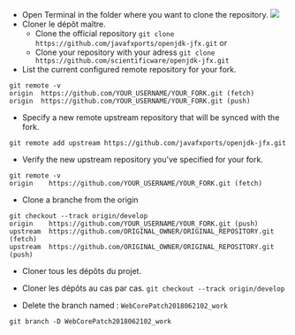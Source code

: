 - Open Terminal in the folder where you want to clone the repository.
![](file:///home/scientificware2016/Téléchargements/Screenshot_20180705_071147.png)
- Cloner le dépôt maître.
  - Clone the official repository
`git clone https://github.com/javafxports/openjdk-jfx.git`
or 
  - Clone your repository with your adress
`git clone https://github.com/scientificware/openjdk-jfx.git`
- List the current configured remote repository for your fork.
````
git remote -v
origin  https://github.com/YOUR_USERNAME/YOUR_FORK.git (fetch)
origin  https://github.com/YOUR_USERNAME/YOUR_FORK.git (push)
````

- Specify a new remote upstream repository that will be synced with the fork.
```
git remote add upstream https://github.com/javafxports/openjdk-jfx.git
```

- Verify the new upstream repository you've specified for your fork.
```
git remote -v
origin    https://github.com/YOUR_USERNAME/YOUR_FORK.git (fetch)
```

- Clone a branche from the origin
```
git checkout --track origin/develop
origin    https://github.com/YOUR_USERNAME/YOUR_FORK.git (push)
upstream  https://github.com/ORIGINAL_OWNER/ORIGINAL_REPOSITORY.git (fetch)
upstream  https://github.com/ORIGINAL_OWNER/ORIGINAL_REPOSITORY.git (push)
```

- Cloner tous les dépôts du projet.

- Cloner les dépôts au cas par cas.
```git checkout --track origin/develop```

- Delete the branch named : `WebCorePatch2018062102_work`
```
git branch -D WebCorePatch2018062102_work
```